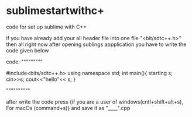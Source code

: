 # sublimestartwithc+
code for set up sublime with C++

if you have already add your all header file into one file "<bit/sdtc++.h>" then all right 
now after opening sublings appplication you have to write the code given below 

code:
"""""""""

#include<bits/sdtc++.h>
using namespace std;
int main(){
   starting s;
   cin>>s;
   cout<<"hello"<< s;
   }
  
""""""""""

after write the code press {if you are a user of windows(cntl+shift+alt+s), For macOs (command+s)} and save it as "____".cpp

 
